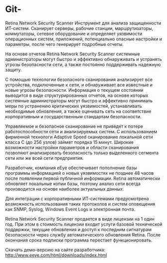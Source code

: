 # Git-
Retina Network Security Scanner
Инструмент для анализа защищенности ИТ-систем. Сканирует серверы, рабочие станции, маршрутизаторы, коммутаторы, сетевое оборудование и определяет уязвимости операционных систем, приложений, потенциально опасные настройки и параметры, после чего генерирует подробные отчеты.


На основе отчетов Retina Network Security Scanner системные администраторы могут быстро и эффективно обнаруживать и устранять угрозы безопасности сети, а также постоянно поддерживать надежную защиту.

С помощью технологии безопасного сканирования анализирует все устройства, подключенные к сети, и обнаруживает все известные и новые угрозы безопасности. Информация о текущем состоянии выводится в виде структурированных отчетов, на основе которых системные администраторы могут быстро и эффективно принимать меры по устранению критических уязвимостей, устанавливать необходимые обновления, а также оценивать сеть на соответствие корпоративным и государственным стандартам безопасности.

Управляемое и безопасное сканирование не приведет к потере работоспособности сети и анализируемых систем. C использованием фирменной технологи Adaptive Speed сканирование локальной сети класса С (до 256 узлов) займет порядка 15 минут. Широкие возможности настройки параметров и области сканирования позволяют анализировать безопасность только выделенного сегмента сети или же всей сети предприятия.

Разработчик, компания eEye обеспечивает пополнение базы программы информацией о новых уязвимостях не позднее 48 часов после появлении первой публичной информации. Retina автоматически обновляет локальные копии базы, поэтому анализ сети всегда производится на основе наиболее актуальных данных.

Для интеграции с корпоративными ИТ-системами предусмотрена возможность использования таких протоколов и систем оповещения как SNMP, Syslog, Windows Event Logs и электронная почта.

Retina Network Security Scanner продается в виде лицензии на 1 один год. При этом в стоимость лицензии входит услуги базовой технической поддержки, текущие обновления и доступ к последним сигнатурам безопасности через службу автоматического обновления Retina. После окончания срока подписки программа перестает функционировать.

Скачать демо-версию на сайте разработчика: http://www.eeye.com/html/downloads/index.html
